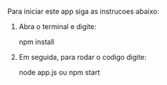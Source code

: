 Para iniciar este app siga as instrucoes abaixo:

1) Abra o terminal e digite:

    npm install

2) Em seguida, para rodar o codigo digite:

    node app.js ou npm start